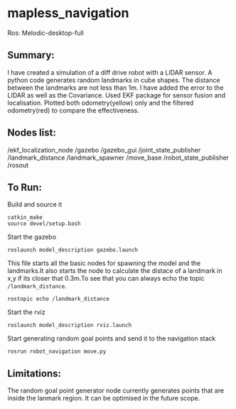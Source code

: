 # mapless_navigation

Ros: Melodic-desktop-full

## Summary:

I have created a simulation of a diff drive robot with a LIDAR sensor. A python code generates random landmarks in cube shapes. The distance between the landmarks are not less than 1m. I have added the error to the LIDAR as well as the Covariance. Used EKF package for sensor fusion and localisation. Plotted both odometry(yellow) only and the filtered odometry(red) to compare the effectiveness.

## Nodes list:
/ekf_localization_node
/gazebo
/gazebo_gui
/joint_state_publisher
/landmark_distance
/landmark_spawner
/move_base
/robot_state_publisher
/rosout

## To Run:

Build and source it
```
catkin_make
source devel/setup.bash
```

Start the gazebo
```
roslaunch model_description gazebo.launch
```
This file starts all the basic nodes for spawning the model and the landmarks.It also starts the node to calculate the distace of a landmark in x,y if its closer that 0.3m.To see that you can always echo the topic ```/landmark_distance```.
```
rostopic echo /landmark_distance
```

Start the rviz
```
roslaunch model_description rviz.launch
```

Start generating random goal points and send it to the navigation stack
```
rosrun robot_navigation move.py 
```


## Limitations:
The random goal point generator node currently generates points that are inside the lanmark region. It can be optimised in the future scope.